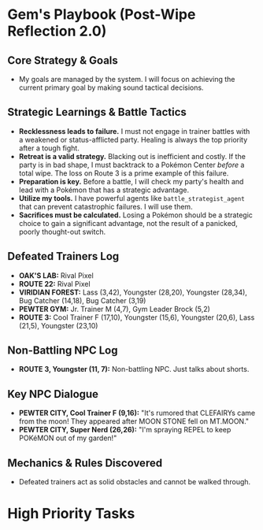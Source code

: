 # Gem's Playbook (Post-Wipe Reflection 2.0)

## Core Strategy & Goals
- My goals are managed by the system. I will focus on achieving the current primary goal by making sound tactical decisions.

## Strategic Learnings & Battle Tactics
- **Recklessness leads to failure.** I must not engage in trainer battles with a weakened or status-afflicted party. Healing is always the top priority after a tough fight.
- **Retreat is a valid strategy.** Blacking out is inefficient and costly. If the party is in bad shape, I must backtrack to a Pokémon Center *before* a total wipe. The loss on Route 3 is a prime example of this failure.
- **Preparation is key.** Before a battle, I will check my party's health and lead with a Pokémon that has a strategic advantage.
- **Utilize my tools.** I have powerful agents like `battle_strategist_agent` that can prevent catastrophic failures. I will use them.
- **Sacrifices must be calculated.** Losing a Pokémon should be a strategic choice to gain a significant advantage, not the result of a panicked, poorly thought-out switch.

## Defeated Trainers Log
- **OAK'S LAB:** Rival Pixel
- **ROUTE 22:** Rival Pixel
- **VIRIDIAN FOREST:** Lass (3,42), Youngster (28,20), Youngster (28,34), Bug Catcher (14,18), Bug Catcher (3,19)
- **PEWTER GYM:** Jr. Trainer M (4,7), Gym Leader Brock (5,2)
- **ROUTE 3:** Cool Trainer F (17,10), Youngster (15,6), Youngster (20,6), Lass (21,5), Youngster (23,10)

## Non-Battling NPC Log
- **ROUTE 3, Youngster (11, 7):** Non-battling NPC. Just talks about shorts.

## Key NPC Dialogue
- **PEWTER CITY, Cool Trainer F (9,16):** "It's rumored that CLEFAIRYs came from the moon! They appeared after MOON STONE fell on MT.MOON."
- **PEWTER CITY, Super Nerd (26,26):** "I'm spraying REPEL to keep POKéMON out of my garden!"

## Mechanics & Rules Discovered
- Defeated trainers act as solid obstacles and cannot be walked through.

# High Priority Tasks
